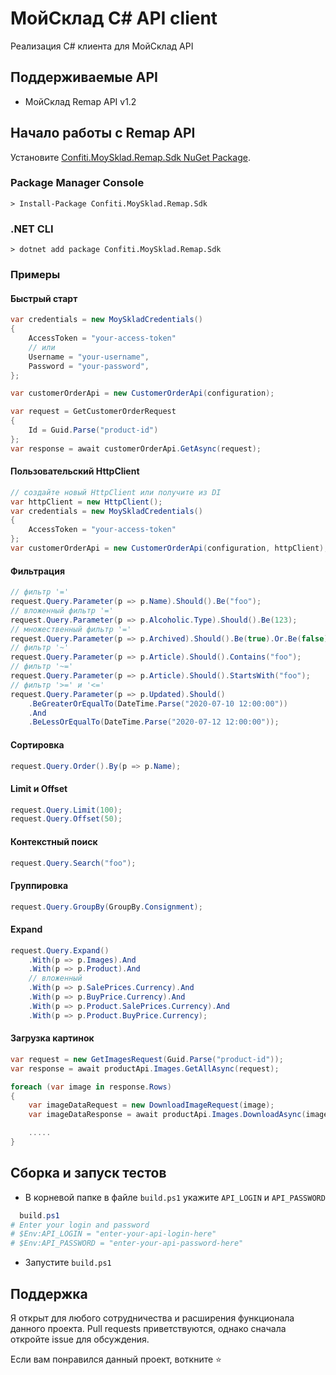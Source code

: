 # МойСклад C# API client
Реализация C# клиента для МойСклад API
## Поддерживаемые API
* МойСклад Remap API v1.2
## Начало работы c Remap API
Установите [Confiti.MoySklad.Remap.Sdk NuGet Package](https://www.nuget.org/packages/Confiti.MoySklad.Remap.Sdk).
### Package Manager Console
```
> Install-Package Confiti.MoySklad.Remap.Sdk
```
### .NET CLI
```
> dotnet add package Confiti.MoySklad.Remap.Sdk
```
### Примеры
#### Быстрый старт
```csharp
var credentials = new MoySkladCredentials()
{
    AccessToken = "your-access-token"
    // или
    Username = "your-username",
    Password = "your-password",
};

var customerOrderApi = new CustomerOrderApi(configuration);

var request = GetCustomerOrderRequest
{
    Id = Guid.Parse("product-id")
};
var response = await customerOrderApi.GetAsync(request);
```
#### Пользовательский HttpClient
```csharp
// создайте новый HttpClient или получите из DI
var httpClient = new HttpClient();
var credentials = new MoySkladCredentials()
{
    AccessToken = "your-access-token"
};
var customerOrderApi = new CustomerOrderApi(configuration, httpClient);
```
#### Фильтрация
```csharp
// фильтр '='
request.Query.Parameter(p => p.Name).Should().Be("foo");
// вложенный фильтр '='
request.Query.Parameter(p => p.Alcoholic.Type).Should().Be(123);
// множественный фильтр '='
request.Query.Parameter(p => p.Archived).Should().Be(true).Or.Be(false);
// фильтр '~'
request.Query.Parameter(p => p.Article).Should().Contains("foo");
// фильтр '~='
request.Query.Parameter(p => p.Article).Should().StartsWith("foo");
// фильтр '>=' и '<='
request.Query.Parameter(p => p.Updated).Should()
    .BeGreaterOrEqualTo(DateTime.Parse("2020-07-10 12:00:00"))
    .And
    .BeLessOrEqualTo(DateTime.Parse("2020-07-12 12:00:00"));
```
#### Сортировка
```csharp
request.Query.Order().By(p => p.Name);
```
#### Limit и Offset
````csharp
request.Query.Limit(100);
request.Query.Offset(50);
````
#### Контекстный поиск
````csharp
request.Query.Search("foo");
````
#### Группировка
````csharp
request.Query.GroupBy(GroupBy.Consignment);
````
#### Expand
````csharp
request.Query.Expand()
    .With(p => p.Images).And
    .With(p => p.Product).And
    // вложенный
    .With(p => p.SalePrices.Currency).And
    .With(p => p.BuyPrice.Currency).And
    .With(p => p.Product.SalePrices.Currency).And
    .With(p => p.Product.BuyPrice.Currency);
````
#### Загрузка картинок
````csharp
var request = new GetImagesRequest(Guid.Parse("product-id"));
var response = await productApi.Images.GetAllAsync(request);

foreach (var image in response.Rows)
{
    var imageDataRequest = new DownloadImageRequest(image);
    var imageDataResponse = await productApi.Images.DownloadAsync(imageDataRequest);

    .....
}
````
## Сборка и запуск тестов
* В корневой папке в файле `build.ps1` укажите `API_LOGIN` и `API_PASSWORD`
```ps1
  build.ps1
# Enter your login and password
# $Env:API_LOGIN = "enter-your-api-login-here"
# $Env:API_PASSWORD = "enter-your-api-password-here"
```
* Запустите `build.ps1`
## Поддержка
Я открыт для любого сотрудничества и расширения функционала данного проекта. Pull requests приветствуются, однако сначала откройте issue для обсуждения.

Если вам понравился данный проект, воткните :star: